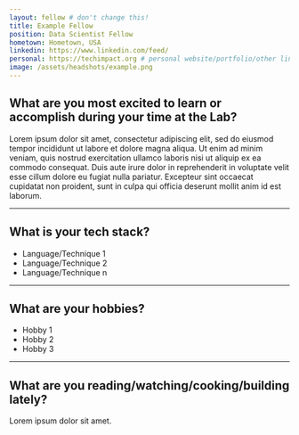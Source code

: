 ```yaml
---
layout: fellow # don't change this! 
title: Example Fellow 
position: Data Scientist Fellow
hometown: Hometown, USA
linkedin: https://www.linkedin.com/feed/ 
personal: https://techimpact.org # personal website/portfolio/other link
image: /assets/headshots/example.png
--- 
```


## What are you most excited to learn or accomplish during your time at the Lab? 
Lorem ipsum dolor sit amet, consectetur adipiscing elit, sed do eiusmod tempor incididunt ut labore et dolore magna aliqua. Ut enim ad minim veniam, quis nostrud exercitation ullamco laboris nisi ut aliquip ex ea commodo consequat. Duis aute irure dolor in reprehenderit in voluptate velit esse cillum dolore eu fugiat nulla pariatur. Excepteur sint occaecat cupidatat non proident, sunt in culpa qui officia deserunt mollit anim id est laborum.
 

---

## What is your tech stack? 
* Language/Technique 1
* Language/Technique 2
* Language/Technique n

---

## What are your hobbies?  
* Hobby 1
* Hobby 2
* Hobby 3

---

## What are you reading/watching/cooking/building lately? 
Lorem ipsum dolor sit amet.